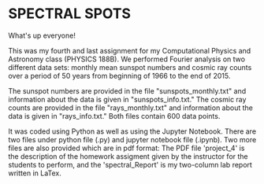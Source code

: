 # SPECTRAL SPOTS

What's up everyone!

This was my fourth and last assignment for my Computational Physics and Astronomy class (PHYSICS 188B). We performed Fourier analysis on two different data sets: monthly mean sunspot numbers and cosmic ray counts over a period of 50 years from beginning of 1966 to the end of 2015. 

The sunspot numbers are provided in the file "sunspots_monthly.txt" and information about the data is given in "sunspots_info.txt." The cosmic ray counts are provided in the file "rays_monthly.txt" and information about the data is given in "rays_info.txt." Both files contain 600 data points.

It was coded using Python as well as using the Jupyter Notebook. There are two files under python file (.py) and jupyter notebook file (.ipynb). Two more files are also provided which are in pdf format: The PDF file 'project_4' is the description of the homework assigment given by the instructor for the students to perform, and the 'spectral_Report' is my two-column lab report written in LaTex.
